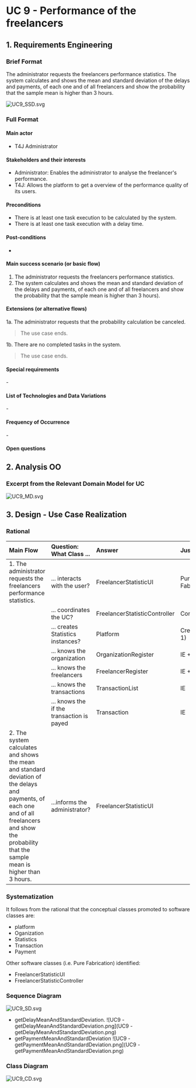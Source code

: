 # UC 9 - Performance of the freelancers

## 1. Requirements Engineering

### Brief Format

The administrator requests the freelancers performance statistics.
The system calculates and shows the mean and standard deviation of the delays and payments, of each one and of all freelancers and show the probability that the sample mean is higher than 3 hours.

![UC9_SSD.svg](UC9_SSD.svg)

### Full Format

#### Main actor

* T4J Administrator

#### Stakeholders and their interests

* Administrator: Enables the administrator to analyse the freelancer's performance.
* T4J: Allows the platform to get a overview of the performance quality of its users.

#### Preconditions
* There is at least one task execution to be calculated by the system.
* There is at least one task execution with a delay time.

#### Post-conditions

-

#### Main success scenario (or basic flow)

1. The administrator requests the freelancers performance statistics.
2. The system calculates and shows the mean and standard deviation of the delays and payments, of each one and of all freelancers and show the probability that the sample mean is higher than 3 hours).

#### Extensions (or alternative flows)

1a. The administrator requests that the probability calculation be canceled.
> The use case ends.

1b. There are no completed tasks in the system.
> The use case ends.

#### Special requirements

\-

#### List of Technologies and Data Variations

\-

#### Frequency of Occurrence

\-

#### Open questions


## 2. Analysis OO

### Excerpt from the Relevant Domain Model for UC

![UC9_MD.svg](UC9_MD.svg)


## 3. Design - Use Case Realization

### Rational

|Main Flow | Question: What Class ... | Answer | Justification |
|:--------------  |:---------------------- |:----------|:---------------------------- |
|1. The administrator requests the freelancers performance statistics.|... interacts with the user?| FreelancerStatisticUI | Pure Fabrication |
| |... coordinates the UC?| FreelancerStatisticController | Controller |
| |... creates Statistics instances?| Platform | Creator (rule 1) |
| |... knows the organization| OrganizationRegister | IE + HC LC |
| |... knows the freelancers| FreelancerRegister | IE + HC LC |
| |... knows the transactions| TransactionList | IE |
| |... knows the if the transaction is payed| Transaction | IE |
|2. The system calculates and shows the mean and standard deviation of the delays and payments, of each one and of all freelancers and show the probability that the sample mean is higher than 3 hours. |...informs the administrator? | FreelancerStatisticUI | |


### Systematization ##

It follows from the rational that the conceptual classes promoted to software classes are:

 * platform
 * Oganization
 * Statistics
 * Transaction
 * Payment


Other software classes (i.e. Pure Fabrication) identified:

 * FreelancerStatisticUI
 * FreelancerStatisticController


### Sequence Diagram

![UC9_SD.svg](UC9_SD.svg)

* getDelayMeanAndStandardDeviation.
![UC9 - getDelayMeanAndStandardDeviation.png](UC9 - getDelayMeanAndStandardDeviation.png)
* getPaymentMeanAndStandardDeviation
![UC9 - getPaymentMeanAndStandardDeviation.png](UC9 - getPaymentMeanAndStandardDeviation.png)

### Class Diagram

![UC9_CD.svg](UC9_CD.svg)
